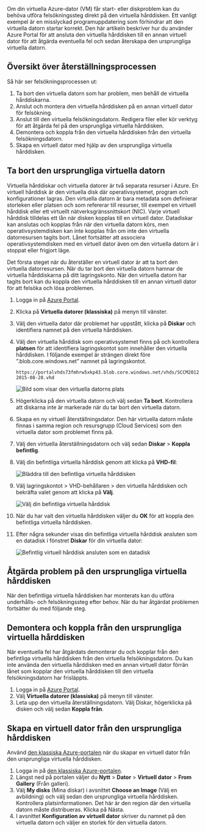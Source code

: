 Om din virtuella Azure-dator (VM) får start- eller diskproblem kan du behöva utföra felsökningssteg direkt på den virtuella hårddisken. Ett vanligt exempel är en misslyckad programuppdatering som förhindrar att den virtuella datorn startar korrekt. Den här artikeln beskriver hur du använder Azure Portal för att ansluta den virtuella hårddisken till en annan virtuell dator för att åtgärda eventuella fel och sedan återskapa den ursprungliga virtuella datorn.

## <a name="recovery-process-overview"></a>Översikt över återställningsprocessen
Så här ser felsökningsprocessen ut:

1. Ta bort den virtuella datorn som har problem, men behåll de virtuella hårddiskarna.
2. Anslut och montera den virtuella hårddisken på en annan virtuell dator för felsökning.
3. Anslut till den virtuella felsökningsdatorn. Redigera filer eller kör verktyg för att åtgärda fel på den ursprungliga virtuella hårddisken.
4. Demontera och koppla från den virtuella hårddisken från den virtuella felsökningsdatorn.
5. Skapa en virtuell dator med hjälp av den ursprungliga virtuella hårddisken.

## <a name="delete-the-original-vm"></a>Ta bort den ursprungliga virtuella datorn
Virtuella hårddiskar och virtuella datorer är två separata resurser i Azure. En virtuell hårddisk är den virtuella disk där operativsystemet, program och konfigurationer lagras. Den virtuella datorn är bara metadata som definierar storleken eller platsen och som refererar till resurser, till exempel en virtuell hårddisk eller ett virtuellt nätverksgränssnittskort (NIC). Varje virtuell hårddisk tilldelas ett lån när disken kopplas till en virtuell dator. Datadiskar kan anslutas och kopplas från när den virtuella datorn körs, men operativsystemdisken kan inte kopplas från om inte den virtuella datorresursen tagits bort. Lånet fortsätter att associera operativsystemdisken med en virtuell dator även om den virtuella datorn är i stoppat eller frigjort läge.

Det första steget när du återställer en virtuell dator är att ta bort den virtuella datorresursen. När du tar bort den virtuella datorn hamnar de virtuella hårddiskarna på ditt lagringskonto. När den virtuella datorn har tagits bort kan du koppla den virtuella hårddisken till en annan virtuell dator för att felsöka och lösa problemen. 

1. Logga in på [Azure Portal](https://portal.azure.com). 
2. Klicka på **Virtuella datorer (klassiska)** på menyn till vänster.
3. Välj den virtuella dator där problemet har uppstått, klicka på **Diskar** och identifiera namnet på den virtuella hårddisken. 
4. Välj den virtuella hårddisk som operativsystemet finns på och kontrollera **platsen** för att identifiera lagringskontot som innehåller den virtuella hårddisken. I följande exempel är strängen direkt före ”.blob.core.windows.net” namnet på lagringskontot.

    ```
    https://portalvhds73fmhrw5xkp43.blob.core.windows.net/vhds/SCCM2012-2015-08-28.vhd
    ```

    ![Bild som visar den virtuella datorns plats](./media/virtual-machines-classic-recovery-disks-portal/vm-location.png)

5. Högerklicka på den virtuella datorn och välj sedan **Ta bort**. Kontrollera att diskarna inte är markerade när du tar bort den virtuella datorn.
6. Skapa en ny virtuell återställningsdator. Den här virtuella datorn måste finnas i samma region och resursgrupp (Cloud Services) som den virtuella dator som problemet finns på.
7. Välj den virtuella återställningsdatorn och välj sedan **Diskar** > **Koppla befintlig**.
8. Välj din befintliga virtuella hårddisk genom att klicka på **VHD-fil**:

    ![Bläddra till den befintliga virtuella hårddisken](./media/virtual-machines-classic-recovery-disks-portal/select-vhd-location.png)

9. Välj lagringskontot > VHD-behållaren > den virtuella hårddisken och bekräfta valet genom att klicka på **Välj**.

    ![Välj din befintliga virtuella hårddisk](./media/virtual-machines-classic-recovery-disks-portal/select-vhd.png)

10. När du har valt den virtuella hårddisken väljer du **OK** för att koppla den befintliga virtuella hårddisken.
11. Efter några sekunder visas din befintliga virtuella hårddisk ansluten som en datadisk i fönstret **Diskar** för din virtuella dator:

    ![Befintlig virtuell hårddisk ansluten som en datadisk](./media/virtual-machines-classic-recovery-disks-portal/attached-disk.png)

## <a name="fix-issues-on-the-original-virtual-hard-disk"></a>Åtgärda problem på den ursprungliga virtuella hårddisken
När den befintliga virtuella hårddisken har monterats kan du utföra underhålls- och felsökningssteg efter behov. När du har åtgärdat problemen fortsätter du med följande steg.

## <a name="unmount-and-detach-the-original-virtual-hard-disk"></a>Demontera och koppla från den ursprungliga virtuella hårddisken
När eventuella fel har åtgärdats demonterar du och kopplar från den befintliga virtuella hårddisken från den virtuella felsökningsdatorn. Du kan inte använda den virtuella hårddisken med en annan virtuell dator förrän lånet som kopplar den virtuella hårddisken till den virtuella felsökningsdatorn har frisläppts.  

1. Logga in på [Azure Portal](https://portal.azure.com). 
2. Välj **Virtuella datorer (klassiska)** på menyn till vänster.
3. Leta upp den virtuella återställningsdatorn. Välj Diskar, högerklicka på disken och välj sedan **Koppla från**.

## <a name="create-a-vm-from-the-original-hard-disk"></a>Skapa en virtuell dator från den ursprungliga hårddisken

Använd [den klassiska Azure-portalen](https://manage.windowsazure.com) när du skapar en virtuell dator från den ursprungliga virtuella hårddisken.

1. Logga in på [den klassiska Azure-portalen](https://manage.windowsazure.com).
2. Längst ned på portalen väljer du **Nytt** > **Dator** > **Virtuell dator** > **From Gallery** (Från galleri).
3. Välj **My disks** (Mina diskar) i avsnittet **Choose an Image** (Välj en avbildning) och välj sedan den ursprungliga virtuella hårddisken. Kontrollera platsinformationen. Det här är den region där den virtuella datorn måste distribueras. Klicka på Nästa.
4. I avsnittet **Konfiguration av virtuell dator** skriver du namnet på den virtuella datorn och väljer en storlek för den virtuella datorn.
